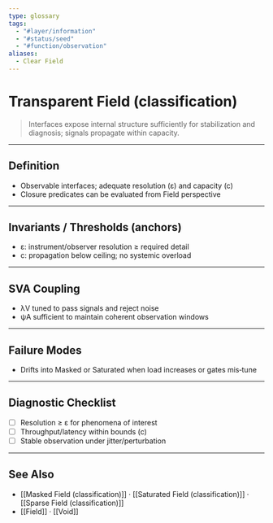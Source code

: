 ```yaml
---
type: glossary
tags:
  - "#layer/information"
  - "#status/seed"
  - "#function/observation"
aliases:
  - Clear Field
---
```


# Transparent Field (classification)

> Interfaces expose internal structure sufficiently for stabilization and diagnosis; signals propagate within capacity.

---

## Definition

- Observable interfaces; adequate resolution (ε) and capacity (c)
- Closure predicates can be evaluated from Field perspective

---

## Invariants / Thresholds (anchors)

- ε: instrument/observer resolution ≥ required detail
- c: propagation below ceiling; no systemic overload

---

## SVA Coupling

- λV tuned to pass signals and reject noise
- ψA sufficient to maintain coherent observation windows

---

## Failure Modes

- Drifts into Masked or Saturated when load increases or gates mis‑tune

---

## Diagnostic Checklist

- [ ] Resolution ≥ ε for phenomena of interest
- [ ] Throughput/latency within bounds (c)
- [ ] Stable observation under jitter/perturbation

---

## See Also

- [[Masked Field (classification)]] · [[Saturated Field (classification)]] · [[Sparse Field (classification)]]
- [[Field]] · [[Void]]

